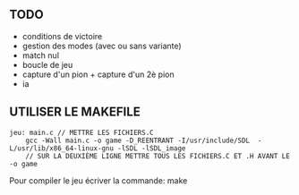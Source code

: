 ## TODO

- conditions de victoire
- gestion des modes (avec ou sans variante)
- match nul
- boucle de jeu
- capture d'un pion + capture d'un 2è pion
- ia

##	UTILISER LE MAKEFILE
```
jeu: main.c // METTRE LES FICHIERS.C
	gcc -Wall main.c -o game -D_REENTRANT -I/usr/include/SDL  -L/usr/lib/x86_64-linux-gnu -lSDL -lSDL_image
	// SUR LA DEUXIÈME LIGNE METTRE TOUS LES FICHIERS.C ET .H AVANT LE -o game
```
Pour compiler le jeu écriver la commande: make
